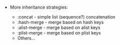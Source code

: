 
* More inheritance strategies:

  * :concat - simple list (sequence?) concatenation
  * :hash-merge - merge based on hash keys
  * :alist-merge - merge based on alist keys
  * :plist-merge - merge based on plist keys
  * Others...
